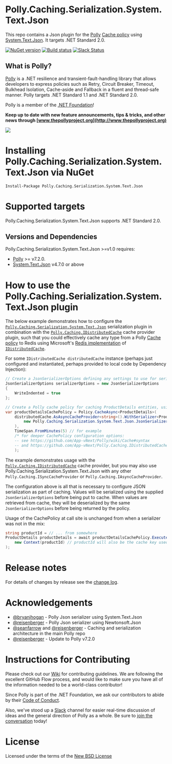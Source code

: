 # Polly.Caching.Serialization.System.Text.Json

This repo contains a Json plugin for the [Polly](https://github.com/App-vNext/Polly) [Cache policy](https://github.com/App-vNext/Polly/wiki/Cache) using [System.Text.Json](https://www.nuget.org/packages/System.Text.Json).  It targets .NET Standard 2.0.

[![NuGet version](https://badge.fury.io/nu/Polly.Caching.Serialization.System.Text.Json.svg)](https://badge.fury.io/nu/Polly.Caching.Serialization.System.Text.Json) [![Build status](https://ci.appveyor.com/api/projects/status/pgd89nfdr9u4ig8m?svg=true)](https://ci.appveyor.com/project/joelhulen/polly-caching-serialization-json) [![Slack Status](http://www.pollytalk.org/badge.svg)](http://www.pollytalk.org)

## What is Polly?

[Polly](https://github.com/App-vNext/Polly) is a .NET resilience and transient-fault-handling library that allows developers to express policies such as Retry, Circuit Breaker, Timeout, Bulkhead Isolation, Cache-aside and Fallback in a fluent and thread-safe manner. Polly targets .NET Standard 1.1 and .NET Standard 2.0. 

Polly is a member of the [.NET Foundation](https://www.dotnetfoundation.org/about)!

**Keep up to date with new feature announcements, tips & tricks, and other news through [www.thepollyproject.org](http://www.thepollyproject.org)**

![](https://raw.github.com/App-vNext/Polly/master/Polly-Logo.png)

# Installing Polly.Caching.Serialization.System.Text.Json via NuGet

    Install-Package Polly.Caching.Serialization.System.Text.Json


# Supported targets

Polly.Caching.Serialization.System.Text.Json supports .NET Standard 2.0.

## Versions and Dependencies

Polly.Caching.Serialization.System.Text.Json &gt;=v1.0 requires:

+ [Polly](https://nuget.org/packages/polly) >= v7.2.0.
+ [System.Text.Json](https://www.nuget.org/packages/System.Text.Json) v4.7.0 or above

# How to use the Polly.Caching.Serialization.System.Text.Json plugin

The below example demonstrates how to configure the [`Polly.Caching.Serialization.System.Text.Json`](https://www.nuget.org/packages/Polly.Caching.Serialization.System.Text.Json) serialization plugin in combination with the [`Polly.Caching.IDistributedCache`](https://www.nuget.org/packages/polly.caching.idistributedcache) cache provider plugin, such that you could effectively cache any type from a Polly [Cache policy](https://github.com/App-vNext/Polly/wiki/Cache) to Redis using Microsoft's [Redis implementation](https://docs.microsoft.com/en-us/aspnet/core/performance/caching/distributed) of [`IDistributedCache`](https://docs.microsoft.com/en-us/dotnet/api/microsoft.extensions.caching.distributed.idistributedcache).


For some `IDistributedCache distributedCache` instance (perhaps just configured and instantiated, perhaps provided to local code by Dependency Injection):

```csharp
// Create a JsonSerializerOptions defining any settings to use for serialization
JsonSerializerOptions serializerOptions = new JsonSerializerOptions
{
	WriteIndented = true
};

// Create a Polly cache policy for caching ProductDetails entities, using that IDistributedCache instance.
var productDetailsCachePolicy = Policy.CacheAsync<ProductDetails>(
    distributedCache.AsAsyncCacheProvider<string>().WithSerializer<ProductDetails, string>(
        new Polly.Caching.Serialization.System.Text.Json.JsonSerializer<ProductDetails>(serializerOptions)
    ), 
    TimeSpan.FromMinutes(5) // for example
    /* for deeper CachePolicy configuration options: 
    -- see https://github.com/App-vNext/Polly/wiki/Cache#syntax
    -- and https://github.com/App-vNext/Polly.Caching.IDistributedCache */    
    );
```

The example demonstrates usage with the [`Polly.Caching.IDistributedCache`](https://www.nuget.org/packages/polly.caching.idistributedcache) cache provider, but you may also use Polly.Caching.Serialization.System.Text.Json with any other `Polly.Caching.ISyncCacheProvider` or `Polly.Caching.IAsyncCacheProvider`.

The configuration above is all that is necessary to configure JSON serialization as part of caching.  Values will be serialized using the supplied `JsonSerializerOptions` before being put to cache.  When values are retrieved from cache, they will be deserialized by the same `JsonSerializerOptions` before being returned by the policy.

Usage of the CachePolicy at call site is unchanged from when a serializer was not in the mix:

```csharp
string productId = // ... from somewhere
ProductDetails productDetails = await productDetailsCachePolicy.ExecuteAsync(ctx => getProductDetails(productId), 
    new Context(productId) // productId will also be the cache key used in this execution.
); 
```


# Release notes

For details of changes by release see the [change log](CHANGELOG.md).  


# Acknowledgements

* [@bryanjhogan](https://github.com/bryanjhogan) - Polly Json serializer using System.Text.Json
* [@reisenberger](https://github.com/reisenberger) - Polly Json serializer using Newtonsoft.Json
* [@seanfarrow](https://github.com/seanfarrow) and [@reisenberger](https://github.com/reisenberger) - Caching and serialization architecture in the main Polly repo
* [@reisenberger](https://github.com/reisenberger) - Update to Polly v7.2.0

# Instructions for Contributing

Please check out our [Wiki](https://github.com/App-vNext/Polly/wiki/Git-Workflow) for contributing guidelines. We are following the excellent GitHub Flow process, and would like to make sure you have all of the information needed to be a world-class contributor!

Since Polly is part of the .NET Foundation, we ask our contributors to abide by their [Code of Conduct](https://www.dotnetfoundation.org/code-of-conduct).

Also, we've stood up a [Slack](http://www.pollytalk.org) channel for easier real-time discussion of ideas and the general direction of Polly as a whole. Be sure to [join the conversation](http://www.pollytalk.org) today!

# License

Licensed under the terms of the [New BSD License](http://opensource.org/licenses/BSD-3-Clause)
